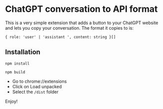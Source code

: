 # ChatGPT conversation to API format
This is a very simple extension that adds a button to your ChatGPT website and lets you copy your conversation. The format it copies to is:

`{ role: 'user' | 'assistant ', content: string }[]`

## Installation
`npm install`

`npm build`

- Go to chrome://extensions
- Click on Load unpacked
- Select the `/dist` folder

Enjoy!